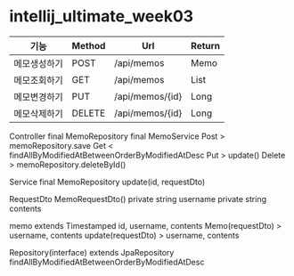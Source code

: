 # intellij_ultimate_week03

|기능|Method|Url|Return|
|------|------|------|-----|
|메모생성하기|POST|/api/memos|Memo|
|메모조회하기|GET|/api/memos|List<Memo>|
|메모변경하기|PUT|/api/memos/{id}|Long|
|메모삭제하기|DELETE|/api/memos/{id}|Long|

Controller
final MemoRepository
final MemoService
Post > memoRepository.save
Get < findAllByModifiedAtBetweenOrderByModifiedAtDesc
Put > update()
Delete > memoRepository.deleteById()

Service
final MemoRepository
update(id, requestDto)

RequestDto
MemoRequestDto()
private string username
private string contents

memo extends Timestamped
id, username, contents
Memo(requestDto) > username, contents
update(requestDto) > username, contents
  
Repository(interface) extends JpaRepository
findAllByModifiedAtBetweenOrderByModifiedAtDesc


